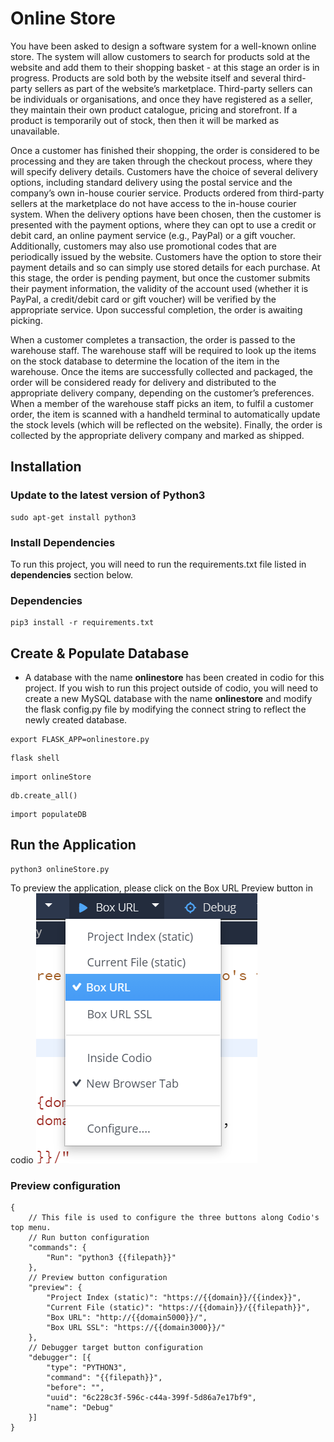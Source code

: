 # Online Store

You have been asked to design a software system for a well-known online store. The system will allow customers to search for products sold at the website and add them to their shopping basket - at this stage an order is in progress. Products are sold both by the website itself and several third-party sellers as part of the website’s marketplace. Third-party sellers can be individuals or organisations, and once they have registered as a seller, they maintain their own product catalogue, pricing and storefront. If a product is temporarily out of stock, then then it will be marked as unavailable.

Once a customer has finished their shopping, the order is considered to be processing and they are taken through the checkout process, where they will specify delivery details. Customers have the choice of several delivery options, including standard delivery using the postal service and the company’s own in-house courier service. Products ordered from third-party sellers at the marketplace do not have access to the in-house courier system. When the delivery options have been chosen, then the customer is presented with the payment options, where they can opt to use a credit or debit card, an online payment service (e.g., PayPal) or a gift voucher.  Additionally, customers may also use promotional codes that are periodically issued by the website.  Customers have the option to store their payment details and so can simply use stored details for each purchase.  At this stage, the order is pending payment, but once the customer submits their payment information, the validity of the account used (whether it is PayPal, a credit/debit card or gift voucher) will be verified by the appropriate service.  Upon successful completion, the order is awaiting picking.

When a customer completes a transaction, the order is passed to the warehouse staff.  The warehouse staff will be required to look up the items on the stock database to determine the location of the item in the warehouse. Once the items are successfully collected and packaged, the order will be considered ready for delivery and distributed to the appropriate delivery company, depending on the customer’s preferences. When a member of the warehouse staff picks an item, to fulfil a customer order, the item is scanned with a handheld terminal to automatically update the stock levels (which will be reflected on the website). Finally, the order is collected by the appropriate delivery company and marked as shipped.

## Installation

### Update to the latest version of Python3

```
sudo apt-get install python3
```

### Install Dependencies

To run this project, you will need to run the requirements.txt file
listed in **dependencies** section below.

### Dependencies

```
pip3 install -r requirements.txt
```

## Create & Populate Database

- A database with the name **onlinestore** has been created in codio for this project. 
If you wish to run this project outside of codio, you will need to create a new MySQL database 
with the name **onlinestore** and modify the flask config.py file by modifying the connect string 
to reflect the newly created database.

```
export FLASK_APP=onlinestore.py
```

```
flask shell
```

```
import onlineStore
```

```
db.create_all()
```

```
import populateDB
```

## Run the Application

```
python3 onlineStore.py
```

To preview the application, please click on the Box URL Preview button in codio
<img src="/images/box url.png" alt="Preview button"/>

### Preview configuration
```
{
    // This file is used to configure the three buttons along Codio's top menu.
    // Run button configuration
    "commands": {
        "Run": "python3 {{filepath}}"
    },
    // Preview button configuration
    "preview": {
        "Project Index (static)": "https://{{domain}}/{{index}}",
        "Current File (static)": "https://{{domain}}/{{filepath}}",
        "Box URL": "http://{{domain5000}}/",
        "Box URL SSL": "https://{{domain3000}}/"
    },
    // Debugger target button configuration
    "debugger": [{
        "type": "PYTHON3",
        "command": "{{filepath}}",
        "before": "",
        "uuid": "6c228c3f-596c-c44a-399f-5d86a7e17bf9",
        "name": "Debug"
    }]
}
```